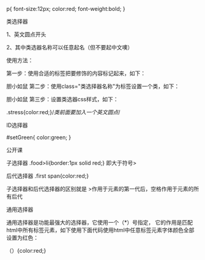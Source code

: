 p{
   font-size:12px;
   color:red;
   font-weight:bold;
}

类选择器


1、英文圆点开头

2、其中类选器名称可以任意起名（但不要起中文噢）

使用方法：

第一步：使用合适的标签把要修饰的内容标记起来，如下：

<span>胆小如鼠</span>
第二步：使用class="类选择器名称"为标签设置一个类，如下：

<span class="stress">胆小如鼠</span>
第三步：设置类选器css样式，如下：

.stress{color:red;}/*类前面要加入一个英文圆点*/




ID选择器



#setGreen{
   color:green;
}

<span id="setGreen">公开课</span>


子选择器
.food>li{border:1px solid red;}   即大于符号>


后代选择器
.first  span{color:red;}


子选择器和后代选择器的区别就是   >作用于元素的第一代后，空格作用于元素的所有后代

通用选择器

通用选择器是功能最强大的选择器，它使用一个（*）号指定，
它的作用是匹配html中所有标签元素，如下使用下面代码使用html中任意标签元素字体颜色全部设置为红色：

（）{color:red;}